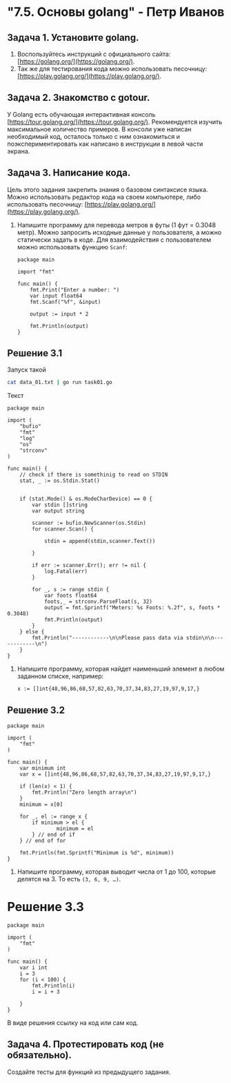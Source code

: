 <h1>"7.5. Основы golang" - Петр Иванов</h1>

## Задача 1. Установите golang.
1. Воспользуйтесь инструкций с официального сайта: [https://golang.org/](https://golang.org/).
2. Так же для тестирования кода можно использовать песочницу: [https://play.golang.org/](https://play.golang.org/).

## Задача 2. Знакомство с gotour.
У Golang есть обучающая интерактивная консоль [https://tour.golang.org/](https://tour.golang.org/). 
Рекомендуется изучить максимальное количество примеров. В консоли уже написан необходимый код, 
осталось только с ним ознакомиться и поэкспериментировать как написано в инструкции в левой части экрана.  

## Задача 3. Написание кода. 
Цель этого задания закрепить знания о базовом синтаксисе языка. Можно использовать редактор кода 
на своем компьютере, либо использовать песочницу: [https://play.golang.org/](https://play.golang.org/).

1. Напишите программу для перевода метров в футы (1 фут = 0.3048 метр). Можно запросить исходные данные 
у пользователя, а можно статически задать в коде.
    Для взаимодействия с пользователем можно использовать функцию `Scanf`:
    ```
    package main
    
    import "fmt"
    
    func main() {
        fmt.Print("Enter a number: ")
        var input float64
        fmt.Scanf("%f", &input)
    
        output := input * 2
    
        fmt.Println(output)    
    }
    ```

## Решение 3.1

Запуск такой
~~~bash
cat data_01.txt | go run task01.go
~~~

Текст

~~~Golang
package main

import (
    "bufio"
    "fmt"
    "log"
    "os"
    "strconv"
)

func main() {
    // check if there is somethinig to read on STDIN
    stat, _ := os.Stdin.Stat()


    if (stat.Mode() & os.ModeCharDevice) == 0 {
        var stdin []string
        var output string

        scanner := bufio.NewScanner(os.Stdin)
        for scanner.Scan() {

            stdin = append(stdin,scanner.Text())

        }

        if err := scanner.Err(); err != nil {
            log.Fatal(err)
        }

        for _, s := range stdin {
            var foots float64
            foots,_ = strconv.ParseFloat(s, 32)
            output = fmt.Sprintf("Meters: %s Foots: %.2f", s, foots * 0.3048)
            fmt.Println(output)
        }
    } else {
        fmt.Println("------------\n\nPlease pass data via stdin\n\n------------\n")
    }
}
~~~ 

 
1. Напишите программу, которая найдет наименьший элемент в любом заданном списке, например:
    ```
    x := []int{48,96,86,68,57,82,63,70,37,34,83,27,19,97,9,17,}
    ```
## Решение 3.2

~~~golang
package main

import (
    "fmt"
)

func main() {
    var minimum int
    var x = []int{48,96,86,68,57,82,63,70,37,34,83,27,19,97,9,17,}

    if (len(x) < 1) {
        fmt.Println("Zero length array\n")
    }
    minimum = x[0]

    for _, el := range x {
        if minimum > el {
                minimum = el
        } // end of if
    } // end of for

    fmt.Println(fmt.Sprintf("Minimum is %d", minimum))
}
~~~


1. Напишите программу, которая выводит числа от 1 до 100, которые делятся на 3. То есть `(3, 6, 9, …)`.

# Решение 3.3

~~~golang
package main

import (
    "fmt"
)

func main() {
    var i int
    i = 3
    for (i < 100) {
        fmt.Println(i)
        i = i + 3

    }
}
~~~

В виде решения ссылку на код или сам код. 

## Задача 4. Протестировать код (не обязательно).

Создайте тесты для функций из предыдущего задания. 